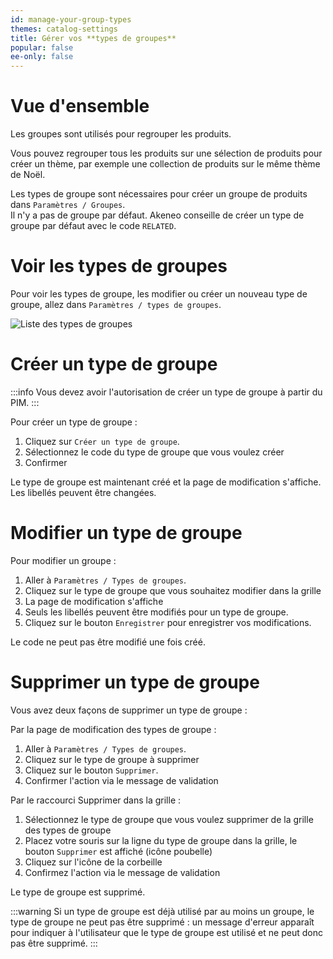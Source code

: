 ```yaml
---
id: manage-your-group-types
themes: catalog-settings
title: Gérer vos **types de groupes**
popular: false
ee-only: false
---
```


# Vue d'ensemble

Les groupes sont utilisés pour regrouper les produits.

Vous pouvez regrouper tous les produits sur une sélection de produits pour créer un thème, par exemple une collection de produits sur le même thème de Noël.

Les types de groupe sont nécessaires pour créer un groupe de produits dans `Paramètres / Groupes`.  
Il n'y a pas de groupe par défaut. Akeneo conseille de créer un type de groupe par défaut avec le code `RELATED`.

# Voir les types de groupes

Pour voir les types de groupe, les modifier ou créer un nouveau type de groupe, allez dans `Paramètres / types de groupes`.

![Liste des types de groupes](Settings_GroupsTypes_fr.png)

# Créer un type de groupe

:::info
Vous devez avoir l'autorisation de créer un type de groupe à partir du PIM.
:::

Pour créer un type de groupe :
1.  Cliquez sur `Créer un type de groupe`.
1.  Sélectionnez le code du type de groupe que vous voulez créer
1.  Confirmer

Le type de groupe est maintenant créé et la page de modification s'affiche.  
Les libellés peuvent être changées.

# Modifier un type de groupe

Pour modifier un groupe :
1.  Aller à `Paramètres / Types de groupes`.
1.  Cliquez sur le type de groupe que vous souhaitez modifier dans la grille
1.  La page de modification s'affiche
1.  Seuls les libellés peuvent être modifiés pour un type de groupe.
1.  Cliquez sur le bouton `Enregistrer` pour enregistrer vos modifications.

Le code ne peut pas être modifié une fois créé.

# Supprimer un type de groupe

Vous avez deux façons de supprimer un type de groupe :

Par la page de modification des types de groupe :

1.  Aller à `Paramètres / Types de groupes`.
1.  Cliquez sur le type de groupe à supprimer
1.  Cliquez sur le bouton `Supprimer`.
1.  Confirmer l'action via le message de validation

Par le raccourci Supprimer dans la grille :

1. Sélectionnez le type de groupe que vous voulez supprimer de la grille des types de groupe
1. Placez votre souris sur la ligne du type de groupe dans la grille, le bouton `Supprimer` est affiché (icône poubelle)
1. Cliquez sur l'icône de la corbeille
1. Confirmez l'action via le message de validation

Le type de groupe est supprimé.

:::warning
Si un type de groupe est déjà utilisé par au moins un groupe, le type de groupe ne peut pas être supprimé : un message d'erreur apparaît pour indiquer à l'utilisateur que le type de groupe est utilisé et ne peut donc pas être supprimé.
:::
